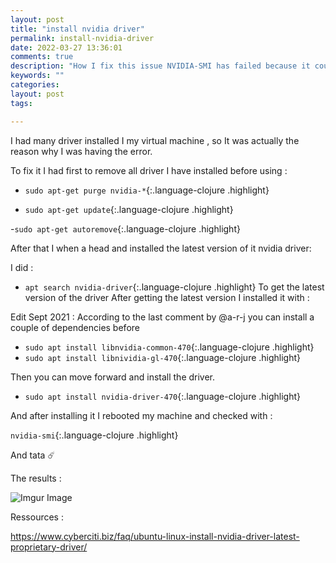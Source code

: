 ```yaml
---
layout: post
title: "install nvidia driver"
permalink: install-nvidia-driver
date: 2022-03-27 13:36:01
comments: true
description: "How I fix this issue NVIDIA-SMI has failed because it couldn't communicate with the NVIDIA driver. Make sure that the latest NVIDIA driver is installed and running"
keywords: ""
categories:
layout: post
tags:

---
```


I had many driver installed I my virtual machine , so It was actually the reason why I was having the error.

To fix it I had first to remove all driver I have installed before using :
 - `sudo apt-get purge nvidia-*`{:.language-clojure .highlight}

 - `sudo apt-get update`{:.language-clojure .highlight}

 -`sudo apt-get autoremove`{:.language-clojure .highlight}

After that I when a head and installed the latest version of it nvidia driver:

I did :

- `apt search nvidia-driver`{:.language-clojure .highlight} 
To get the latest version of the driver
After getting the latest version I installed it with :

Edit Sept 2021 : According to the last comment  by @a-r-j  you can install a couple of dependencies before 
   * `sudo apt install libnvidia-common-470`{:.language-clojure .highlight}
   * `sudo apt install libnividia-gl-470`{:.language-clojure .highlight}

Then you can move forward and install the driver. 

   * `sudo apt install nvidia-driver-470`{:.language-clojure .highlight}


And after installing it I rebooted my machine and checked with :
  
 `nvidia-smi`{:.language-clojure .highlight}
 
 And tata ☄️
 
 The results :
 
 ![Imgur Image](https://imgur.com/a/xfpvrtb.jpg)
 
 Ressources :
 
 https://www.cyberciti.biz/faq/ubuntu-linux-install-nvidia-driver-latest-proprietary-driver/
 
  
  
  
